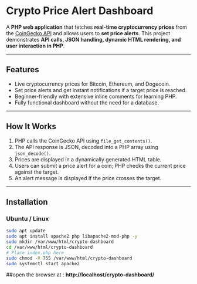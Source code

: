 # Crypto Price Alert Dashboard

A **PHP web application** that fetches **real-time cryptocurrency prices** from the [CoinGecko API](https://www.coingecko.com/en/api) and allows users to **set price alerts**. This project demonstrates **API calls, JSON handling, dynamic HTML rendering, and user interaction in PHP**.

---

## Features

- Live cryptocurrency prices for Bitcoin, Ethereum, and Dogecoin.  
- Set price alerts and get instant notifications if a target price is reached.  
- Beginner-friendly with extensive inline comments for learning PHP.  
- Fully functional dashboard without the need for a database.

---

## How It Works

1. PHP calls the CoinGecko API using `file_get_contents()`.  
2. The API response is JSON, decoded into a PHP array using `json_decode()`.  
3. Prices are displayed in a dynamically generated HTML table.  
4. Users can submit a price alert for a coin; PHP checks the current price against the target.  
5. An alert message is displayed if the price crosses the target.

---

## Installation

### Ubuntu / Linux

```bash
sudo apt update
sudo apt install apache2 php libapache2-mod-php -y
sudo mkdir /var/www/html/crypto-dashboard
cd /var/www/html/crypto-dashboard
# Place index.php here
sudo chmod -R 755 /var/www/html/crypto-dashboard
sudo systemctl start apache2
```
##open the browser at : **http://localhost/crypto-dashboard/**